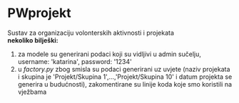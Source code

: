 # PWprojekt
Sustav za organizaciju volonterskih aktivnosti i projekata<br>
**nekoliko bilješki:**
1. za modele su generirani podaci koji su vidljivi u admin sučelju, username: 'katarina', password: '1234'
2. u _factory.py_ zbog smisla su podaci generirani uz uvjete (naziv projekata i skupina je 'Projekt/Skupina 1',...,'Projekt/Skupina 10' i datum projekta se generira u budućnosti), zakomentirane su linije koda koje smo koristili na vježbama
